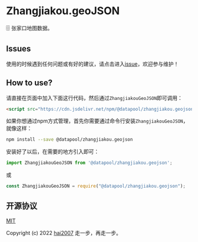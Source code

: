 # Zhangjiakou.geoJSON
🗄️ 张家口地图数据。

## Issues
使用的时候遇到任何问题或有好的建议，请点击进入[issue](https://github.com/hai2007/datapool/issues)，欢迎参与维护！

## How to use?

请直接在页面中加入下面这行代码，然后通过```ZhangjiakouGeoJSON```即可调用：

```html
<script src="https://cdn.jsdelivr.net/npm/@datapool/zhangjiakou.geojson@1"></script>
```

如果你想通过npm方式管理，首先你需要通过命令行安装``````ZhangjiakouGeoJSON``````，就像这样：

```bash
npm install --save @datapool/zhangjiakou.geojson
```

安装好了以后，在需要的地方引入即可：

```js
import ZhangjiakouGeoJSON from '@datapool/zhangjiakou.geojson';
```

或

```js
const ZhangjiakouGeoJSON = require("@datapool/zhangjiakou.geojson");
```

开源协议
---------------------------------------
[MIT](https://github.com/hai2007/datapool/blob/master/LICENSE)

Copyright (c) 2022 [hai2007](https://hai2007.gitee.io/sweethome/) 走一步，再走一步。
